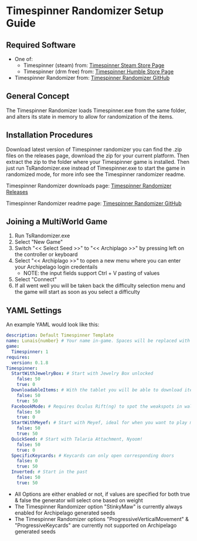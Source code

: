 # Timespinner Randomizer Setup Guide

## Required Software

- One of:
  - Timespinner (steam) from: [Timespinner Steam Store Page](https://store.steampowered.com/app/368620/Timespinner/)
  - Timespinner (drm free) from: [Timespinner Humble Store Page](https://www.humblebundle.com/store/timespinner)
- Timespinner Randomizer from: [Timespinner Randomizer GitHub](https://github.com/JarnoWesthof/TsRandomizer)

## General Concept

The Timespinner Randomizer loads Timespinner.exe from the same folder, and alters its state in memory to allow for randomization of the items.

## Installation Procedures

Download latest version of Timespinner randomizer you can find the .zip files on the releases page, download the zip for your current platform. Then extract the zip to the folder where your Timespinner game is installed. Then just run TsRandomizer.exe instead of Timespinner.exe to start the game in randomized mode, for more info see the Timespinner randomizer readme.

Timespinner Randomizer downloads page: [Timespinner Randomizer Releases](https://github.com/JarnoWesthof/TsRandomizer/releases)

Timespinner Randomizer readme page: [Timespinner Randomizer GitHub](https://github.com/JarnoWesthof/TsRandomizer)
    
## Joining a MultiWorld Game

1. Run TsRandomizer.exe
2. Select "New Game"
3. Switch "<< Select Seed >>" to "<< Archiplago >>" by pressing left on the controller or keyboard 
4. Select "<< Archiplago >>" to open a new menu where you can enter your Archipelago login credentails
	* NOTE: the input fields support Ctrl + V pasting of values
5. Select "Connect"
6. If all went well you will be taken back the difficulty selection menu and the game will start as soon as you select a difficulty

## YAML Settings
An example YAML would look like this:
```yaml
description: Default Timespinner Template
name: Lunais{number} # Your name in-game. Spaces will be replaced with underscores and there is a 16 character limit
game:
  Timespinner: 1
requires:
  version: 0.1.8
Timespinner:
  StartWithJewelryBox: # Start with Jewelry Box unlocked
    false: 50
    true: 0
  DownloadableItems: # With the tablet you will be able to download items at terminals
    false: 50
    true: 50
  FacebookMode: # Requires Oculus Rift(ng) to spot the weakspots in walls and floors
    false: 50
    true: 0
  StartWithMeyef: # Start with Meyef, ideal for when you want to play multiplayer
    false: 50
    true: 50
  QuickSeed: # Start with Talaria Attachment, Nyoom!
    false: 50
    true: 0
  SpecificKeycards: # Keycards can only open corresponding doors
    false: 0
    true: 50
  Inverted: # Start in the past
    false: 50
    true: 50
```
* All Options are either enabled or not, if values are specified for both true & false the generator will select one based on weight
* The Timespinner Randomizer option "StinkyMaw" is currently always enabled for Archipelago generated seeds
* The Timespinner Randomizer options "ProgressiveVerticalMovement" & "ProgressiveKeycards" are currently not supported on Archipelago generated seeds